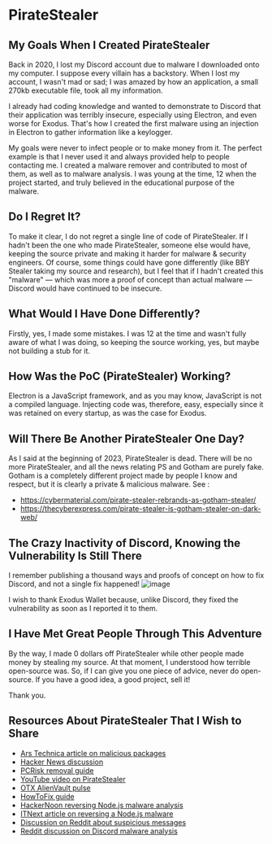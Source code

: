 # PirateStealer
## My Goals When I Created PirateStealer
Back in 2020, I lost my Discord account due to malware I downloaded onto my computer. I suppose every villain has a backstory. When I lost my account, I wasn't mad or sad; I was amazed by how an application, a small 270kb executable file, took all my information.

I already had coding knowledge and wanted to demonstrate to Discord that their application was terribly insecure, especially using Electron, and even worse for Exodus. That's how I created the first malware using an injection in Electron to gather information like a keylogger.

My goals were never to infect people or to make money from it. The perfect example is that I never used it and always provided help to people contacting me. I created a malware remover and contributed to most of them, as well as to malware analysis. I was young at the time, 12 when the project started, and truly believed in the educational purpose of the malware.

## Do I Regret It?
To make it clear, I do not regret a single line of code of PirateStealer. If I hadn't been the one who made PirateStealer, someone else would have, keeping the source private and making it harder for malware & security engineers. Of course, some things could have gone differently (like BBY Stealer taking my source and research), but I feel that if I hadn't created this "malware" — which was more a proof of concept than actual malware — Discord would have continued to be insecure.

## What Would I Have Done Differently?
Firstly, yes, I made some mistakes. I was 12 at the time and wasn't fully aware of what I was doing, so keeping the source working, yes, but maybe not building a stub for it.

## How Was the PoC (PirateStealer) Working?
Electron is a JavaScript framework, and as you may know, JavaScript is not a compiled language. Injecting code was, therefore, easy, especially since it was retained on every startup, as was the case for Exodus.

## Will There Be Another PirateStealer One Day?
As I said at the beginning of 2023, PirateStealer is dead. There will be no more PirateStealer, and all the news relating PS and Gotham are purely fake. Gotham is a completely different project made by people I know and respect, but it is clearly a private & malicious malware. See :
- https://cybermaterial.com/pirate-stealer-rebrands-as-gotham-stealer/
- https://thecyberexpress.com/pirate-stealer-is-gotham-stealer-on-dark-web/

## The Crazy Inactivity of Discord, Knowing the Vulnerability Is Still There
I remember publishing a thousand ways and proofs of concept on how to fix Discord, and not a single fix happened!
![image](https://github.com/Stanley-GF/PirateStealer-Explained/assets/66573599/42b7acdd-3e41-479d-9d0b-f7117c30bb8f)

I wish to thank Exodus Wallet because, unlike Discord, they fixed the vulnerability as soon as I reported it to them.

## I Have Met Great People Through This Adventure
By the way, I made 0 dollars off PirateStealer while other people made money by stealing my source. At that moment, I understood how terrible open-source was. So, if I can give you one piece of advice, never do open-source. If you have a good idea, a good project, sell it!

Thank you.
## Resources About PirateStealer That I Wish to Share
- [Ars Technica article on malicious packages](https://arstechnica.com/information-technology/2021/12/malicious-packages-sneaked-into-npm-repository-stole-discord-tokens/)
- [Hacker News discussion](https://news.ycombinator.com/item?id=30146520)
- [PCRisk removal guide](https://www.pcrisk.com/removal-guides/27005-piratestealer-malware)
- [YouTube video on PirateStealer](https://www.youtube.com/watch?v=QEnYkkzwCG8)
- [OTX AlienVault pulse](https://otx.alienvault.com/pulse/61d55fb24f8cb2b3b187c7f5)
- [HowToFix guide](https://howtofix.guide/piratestealer-malware/)
- [HackerNoon reversing Node.js malware analysis](https://hackernoon.com/reversing-nodejs-malware-part-2-analysing-the-source-code)
- [ITNext article on reversing a Node.js malware](https://itnext.io/how-i-reversed-a-nodejs-malware-and-found-the-author-7dd9531b389f)
- [Discussion on Reddit about suspicious messages](https://www.reddit.com/r/discordapp/comments/qlgu1i/is_anyone_else_receiving_suspicious_messages_from/hj4n6ih/?context=3)
- [Reddit discussion on Discord malware analysis](https://www.reddit.com/r/Malware/comments/zdpzgz/discord_malware_analysis/)
